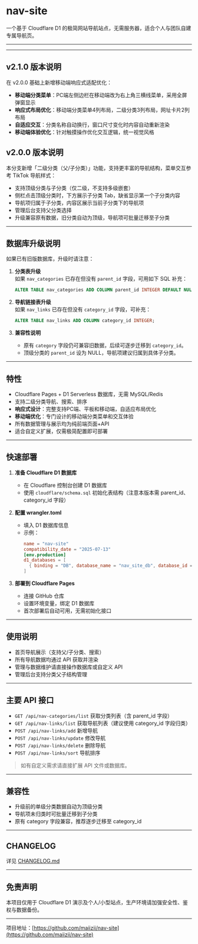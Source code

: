 # nav-site

一个基于 Cloudflare D1 的极简网站导航站点，无需服务器，适合个人与团队自建专属导航页。

---

---

## v2.1.0 版本说明

在 v2.0.0 基础上新增移动端响应式适配优化：

- **移动端分类菜单**：PC端左侧边栏在移动端改为右上角三横线菜单，采用全屏弹窗显示
- **响应式布局优化**：移动端分类菜单4列布局，二级分类3列布局，网址卡片2列布局
- **自适应交互**：分类名称自动换行，窗口尺寸变化时内容自动重新渲染
- **移动端体验优化**：针对触摸操作优化交互逻辑，统一视觉风格

## v2.0.0 版本说明

本分支新增「二级分类（父/子分类）」功能，支持更丰富的导航结构，菜单交互参考 TikTok 导航样式：

- 支持顶级分类与子分类（仅二级，不支持多级嵌套）
- 侧栏点击顶级分类时，下方展示子分类 Tab，缺省显示第一个子分类内容
- 导航项归属于子分类，内容区展示当前子分类下的导航项
- 管理后台支持父分类选择
- 升级兼容原有数据，旧分类自动为顶级，导航项可批量迁移至子分类

---

## 数据库升级说明

如果已有旧版数据库，升级时请注意：

1. **分类表升级**  
   如果 `nav_categories` 已存在但没有 `parent_id` 字段，可用如下 SQL 补充：
   ```sql
   ALTER TABLE nav_categories ADD COLUMN parent_id INTEGER DEFAULT NULL;
   ```

2. **导航链接表升级**  
   如果 `nav_links` 已存在但没有 `category_id` 字段，可补充：
   ```sql
   ALTER TABLE nav_links ADD COLUMN category_id INTEGER;
   ```

3. **兼容性说明**  
   - 原有 `category` 字段仍可兼容旧数据，后续可逐步迁移到 `category_id`。
   - 顶级分类的 `parent_id` 设为 NULL，导航项建议归属到具体子分类。

---

## 特性

- Cloudflare Pages + D1 Serverless 数据库，无需 MySQL/Redis
- 支持二级分类导航、搜索、排序
- **响应式设计**：完整支持PC端、平板和移动端，自适应布局优化
- **移动端优化**：专门设计的移动端分类菜单和交互体验
- 所有数据管理与展示均为纯前端页面+API
- 适合自定义扩展，仅需极简配置即可部署

---

## 快速部署

1. **准备 Cloudflare D1 数据库**
   - 在 Cloudflare 控制台创建 D1 数据库
   - 使用 `cloudflare/schema.sql` 初始化表结构（注意本版本需 parent_id、category_id 字段）

2. **配置 wrangler.toml**
   - 填入 D1 数据库信息
   - 示例：
     ```toml
     name = "nav-site"
     compatibility_date = "2025-07-13"
     [env.production]
     d1_databases = [
       { binding = "DB", database_name = "nav_site_db", database_id = "your-d1-id" }
     ]
     ```

3. **部署到 Cloudflare Pages**
   - 连接 GitHub 仓库
   - 设置环境变量，绑定 D1 数据库
   - 首次部署后自动可用，无需初始化接口

---

## 使用说明

- 首页导航展示（支持父/子分类、搜索）
- 所有导航数据均通过 API 获取并渲染
- 管理与数据维护请直接操作数据库或自定义 API
- 管理后台支持分类父子结构管理

---

## 主要 API 接口

- `GET /api/nav-categories/list` 获取分类列表（含 parent_id 字段）
- `GET /api/nav-links/list` 获取导航列表（建议使用 category_id 字段归类）
- `POST /api/nav-links/add` 新增导航
- `POST /api/nav-links/update` 修改导航
- `POST /api/nav-links/delete` 删除导航
- `POST /api/nav-links/sort` 导航排序

> 如有自定义需求请直接扩展 API 文件或数据库。

---

## 兼容性

- 升级前的单级分类数据自动为顶级分类
- 导航项未归类时可批量迁移到子分类
- 原有 category 字段兼容，推荐逐步迁移至 category_id

---

## CHANGELOG

详见 [CHANGELOG.md](./CHANGELOG.md)

---

## 免责声明

本项目仅用于 Cloudflare D1 演示及个人/小型站点，生产环境请加强安全性、鉴权与数据备份。

---

项目地址：[https://github.com/maiizii/nav-site](https://github.com/maiizii/nav-site)
